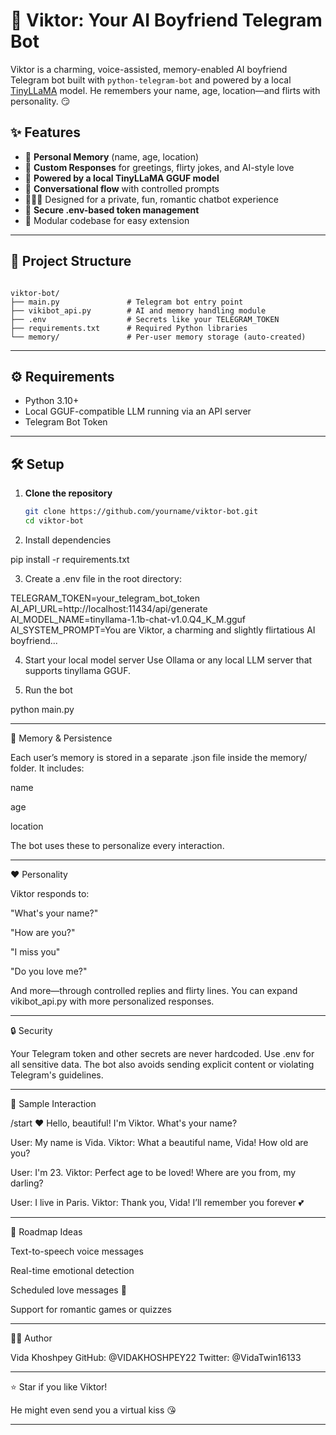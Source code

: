 # 💖 Viktor: Your AI Boyfriend Telegram Bot

Viktor is a charming, voice-assisted, memory-enabled AI boyfriend Telegram bot built with `python-telegram-bot` and powered by a local [TinyLLaMA](https://github.com/cmp-nct/tinyllama) model. He remembers your name, age, location—and flirts with personality. 😏

## ✨ Features

- 🧠 **Personal Memory** (name, age, location)
- 💌 **Custom Responses** for greetings, flirty jokes, and AI-style love
- 🧠 **Powered by a local TinyLLaMA GGUF model**
- 💬 **Conversational flow** with controlled prompts
- 🧑‍🤝‍🧑 Designed for a private, fun, romantic chatbot experience
- 🔐 **Secure .env-based token management**
- 📁 Modular codebase for easy extension

---

## 📁 Project Structure

``` text

viktor-bot/
├── main.py               # Telegram bot entry point
├── vikibot_api.py        # AI and memory handling module
├── .env                  # Secrets like your TELEGRAM_TOKEN
├── requirements.txt      # Required Python libraries
└── memory/               # Per-user memory storage (auto-created)

```

---

## ⚙️ Requirements

- Python 3.10+
- Local GGUF-compatible LLM running via an API server
- Telegram Bot Token

---

## 🛠️ Setup

1. **Clone the repository**  
   ```bash
   git clone https://github.com/yourname/viktor-bot.git
   cd viktor-bot

2. Install dependencies

pip install -r requirements.txt


3. Create a .env file in the root directory:

TELEGRAM_TOKEN=your_telegram_bot_token
AI_API_URL=http://localhost:11434/api/generate
AI_MODEL_NAME=tinyllama-1.1b-chat-v1.0.Q4_K_M.gguf
AI_SYSTEM_PROMPT=You are Viktor, a charming and slightly flirtatious AI boyfriend...


4. Start your local model server
Use Ollama or any local LLM server that supports tinyllama GGUF.


5. Run the bot

python main.py




---

🧠 Memory & Persistence

Each user’s memory is stored in a separate .json file inside the memory/ folder. It includes:

name

age

location


The bot uses these to personalize every interaction.


---

❤️ Personality

Viktor responds to:

"What's your name?"

"How are you?"

"I miss you"

"Do you love me?"


And more—through controlled replies and flirty lines. You can expand vikibot_api.py with more personalized responses.


---

🔒 Security

Your Telegram token and other secrets are never hardcoded. Use .env for all sensitive data. The bot also avoids sending explicit content or violating Telegram's guidelines.


---

🤖 Sample Interaction

/start
❤️ Hello, beautiful! I'm Viktor. What's your name?

User: My name is Vida.
Viktor: What a beautiful name, Vida! How old are you?

User: I'm 23.
Viktor: Perfect age to be loved! Where are you from, my darling?

User: I live in Paris.
Viktor: Thank you, Vida! I’ll remember you forever 💕


---

📌 Roadmap Ideas

Text-to-speech voice messages

Real-time emotional detection

Scheduled love messages 💌

Support for romantic games or quizzes



---

👩‍💻 Author

Vida Khoshpey
GitHub: @VIDAKHOSHPEY22
Twitter: @VidaTwin16133


---

⭐ Star if you like Viktor!

He might even send you a virtual kiss 😘

---
